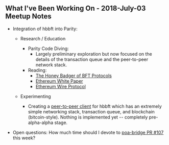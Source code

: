 ## What I've Been Working On - 2018-July-03 Meetup Notes

* Integration of hbbft into Parity:
	* Research / Education
		* Parity Code Diving:
			* Largely preliminary exploration but now focused on the details of
			  the transaction queue and the peer-to-peer network stack.
		* Reading:
			* [The Honey Badger of BFT Protocols](https://eprint.iacr.org/2016/199.pdf)
			* [Ethereum White Paper](https://github.com/ethereum/wiki/wiki/White-Paper)
			* [Ethereum Wire Protocol](https://github.com/ethereum/wiki/wiki/Ethereum-Wire-Protocol)


	* Experimenting
		* Creating a [peer-to-peer
		  client](https://github.com/c0gent/hydrabadger) for hbbft which has
		  an extremely simple networking stack, transaction queue, and
		  blockchain (bitcoin-style). Nothing is implemented yet -- completely
		  pre-alpha-alpha stage.

* Open questions: How much time should I devote to [poa-bridge PR
  #107](https://github.com/poanetwork/poa-bridge/pull/110) this week?